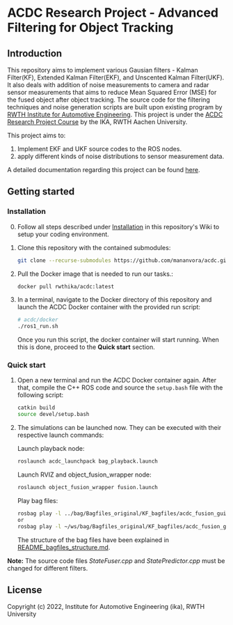 # ACDC Research Project - Advanced Filtering for Object Tracking

## Introduction
This repository aims to implement various Gausian filters - Kalman Filter(KF), Extended Kalman Filter(EKF), and Unscented Kalman Filter(UKF). It also deals with addition of noise measurements to camera and radar sensor measurements that aims to reduce Mean Squared Error (MSE) for the fused object after object tracking. The source code for the filtering techniques and noise generation scripts are built upon existing program by [RWTH Institute for Automotive Engineering](https://github.com/ika-rwth-aachen). This project is under the [ACDC Research Project Course](https://github.com/ika-rwth-aachen/acdc-research-projects) by the IKA, RWTH Aachen University. 

This project aims to:
1. Implement EKF and UKF source codes to the ROS nodes. 
2. apply different kinds of noise distributions to sensor measurement data.

A detailed documentation regarding this project can be found [here]().

## Getting started

### Installation
0. Follow all steps described under [Installation](https://github.com/ika-rwth-aachen/acdc/wiki#installations) in this repository's Wiki to setup your coding environment.

1. Clone this repository with the contained submodules:
    ```bash
    git clone --recurse-submodules https://github.com/mananvora/acdc.git
    ```

2. Pull the Docker image that is needed to run our tasks.:
    ```bash
    docker pull rwthika/acdc:latest
    ```

3. In a terminal, navigate to the Docker directory of this repository and launch the ACDC Docker container with the provided run script:
    ```bash
    # acdc/docker
    ./ros1_run.sh
    ```
    Once you run this script, the docker container will start running. When this is done, proceed to the **Quick start** section. 
    
### Quick start

1. Open a new terminal and run the ACDC Docker container again. After that, compile the C++ ROS code and source the `setup.bash` file with the following script:
    ```bash
    catkin build
    source devel/setup.bash
    ```
2. The simulations can be launched now. They can be executed with their respective launch commands:

   Launch playback node:
   ```bash
   roslaunch acdc_launchpack bag_playback.launch
   ```
   
   Launch RVIZ and object_fusion_wrapper node:
   ```bash
   roslaunch object_fusion_wrapper fusion.launch
   ```

    Play bag files:
   ```bash
   rosbag play -l ../bag/Bagfiles_original/KF_bagfiles/acdc_fusion_guidance_noise_gaussian_noise.bag
   or 
   rosbag play -l ~/ws/bag/Bagfiles_original/KF_bagfiles/acdc_fusion_guidance_noise_gaussian_noise.bag
   ```
	The structure of the bag files have been explained in [README_bagfiles_structure.md](https://github.com/mananvora/acdc/tree/main/bag/README_bagfiles_structure.md).
	
**Note:** The source code files *StateFuser.cpp* and *StatePredictor.cpp* must be changed for different filters. 

## License

Copyright (c) 2022, Institute for Automotive Engineering (ika), RWTH University
